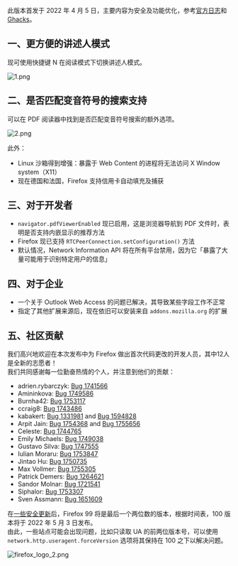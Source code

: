 此版本首发于 2022 年 4 月 5 日，主要内容为安全及功能优化，参考[官方日志](https://www.mozilla.org/en-US/firefox/99.0/releasenotes/)和 [Ghacks](https://www.ghacks.net/2022/04/05/mozilla-firefox-99-0-here-is-what-is-new/)。

## 一、更方便的讲述人模式

现可使用快捷键 N 在阅读模式下切换讲述人模式。

![1.png](https://s2.loli.net/2022/04/14/Wap3w94MBCKE8XS.png)

## 二、是否匹配变音符号的搜索支持

可以在 PDF 阅读器中找到是否匹配变音符号搜索的额外选项。

![2.png](https://s2.loli.net/2022/04/14/e6q3GnbNyXEp8JA.png)

此外：

+ Linux 沙箱得到增强：暴露于 Web Content 的进程将无法访问 X Window system（X11）
+ 现在德国和法国，Firefox 支持信用卡自动填充及捕获

## 三、对于开发者

+ `navigator.pdfViewerEnabled` 现已启用，这是浏览器导航到 PDF 文件时，表明是否支持内嵌显示的推荐方法
+ Firefox 现已支持 `RTCPeerConnection.setConfiguration()` 方法
+ 默认情况，Network Information API 将在所有平台禁用，因为它「暴露了大量可能用于识别特定用户的信息」

## 四、对于企业

+ 一个关于 Outlook Web Access 的问题已解决，其导致某些字段工作不正常
+ 指定了其他扩展来源后，现在依旧可以安装来自 `addons.mozilla.org` 的扩展

## 五、社区贡献

我们高兴地欢迎在本次发布中为 Firefox 做出首次代码更改的开发人员，其中12人是全新的志愿者！  
我们共同感谢每一位勤奋热情的个人，并注意到他们的贡献：

+ adrien.rybarczyk: [Bug 1741566](https://bugzilla.mozilla.org/show_bug.cgi?id=1741566)
+ Amininkova: [Bug 1749586](https://bugzilla.mozilla.org/show_bug.cgi?id=1749586)
+ Burnha42: [Bug 1753117](https://bugzilla.mozilla.org/show_bug.cgi?id=1753117)
+ ccraig8: [Bug 1743486](https://bugzilla.mozilla.org/show_bug.cgi?id=1743486)
+ kabakert: [Bug 1331981](https://bugzilla.mozilla.org/show_bug.cgi?id=1331981) and [Bug 1594828](https://bugzilla.mozilla.org/show_bug.cgi?id=1594828)
+ Arpit Jain: [Bug 1754368](https://bugzilla.mozilla.org/show_bug.cgi?id=1754368) and [Bug 1755656](https://bugzilla.mozilla.org/show_bug.cgi?id=1755656)
+ Celeste: [Bug 1744765](https://bugzilla.mozilla.org/show_bug.cgi?id=1744765)
+ Emily Michaels: [Bug 1749038](https://bugzilla.mozilla.org/show_bug.cgi?id=1749038)
+ Gustavo Silva: [Bug 1747555](https://bugzilla.mozilla.org/show_bug.cgi?id=1747555)
+ Iulian Moraru: [Bug 1753847](https://bugzilla.mozilla.org/show_bug.cgi?id=1753847)
+ Jintao Hu: [Bug 1750735](https://bugzilla.mozilla.org/show_bug.cgi?id=1750735)
+ Max Vollmer: [Bug 1755305](https://bugzilla.mozilla.org/show_bug.cgi?id=1755305)
+ Patrick Demers: [Bug 1264621](https://bugzilla.mozilla.org/show_bug.cgi?id=1264621)
+ Sandor Molnar: [Bug 1721541](https://bugzilla.mozilla.org/show_bug.cgi?id=1721541)
+ Siphalor: [Bug 1753307](https://bugzilla.mozilla.org/show_bug.cgi?id=1753307)
+ Sven Assmann: [Bug 1651609](https://bugzilla.mozilla.org/show_bug.cgi?id=1651609)

在[一些安全更新](https://www.mozilla.org/en-US/security/advisories/mfsa2022-13/)后，Firefox 99 将是最后一个两位数的版本，根据时间表，100 版本将于 2022 年 5 月 3 日发布。  
由此，一些站点可能会出现问题，比如只读取 UA 的前两位版本号，可以使用 `network.http.useragent.forceVersion` 选项将其保持在 100 之下以解决问题。

![firefox_logo_2.png](https://s2.loli.net/2022/02/19/b3NyBMRSkl19c7H.png)